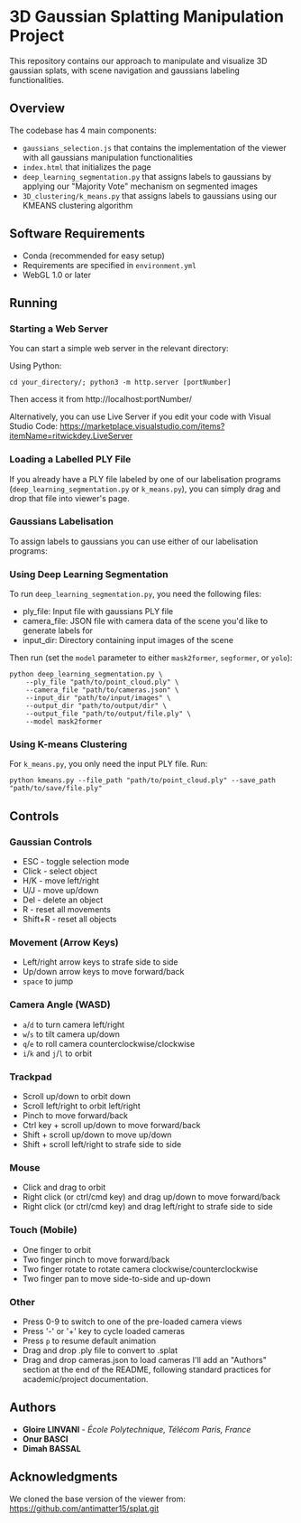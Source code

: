 # 3D Gaussian Splatting Manipulation Project

This repository contains our approach to manipulate and visualize 3D gaussian splats, with scene
navigation and gaussians labeling functionalities.

## Overview

The codebase has 4 main components:

- `gaussians_selection.js` that contains the implementation of the viewer with all gaussians manipulation
  functionalities
- `index.html` that initializes the page
- `deep_learning_segmentation.py` that assigns labels to gaussians by applying our "Majority Vote" mechanism on
  segmented images
- `3D_clustering/k_means.py` that assigns labels to gaussians using our KMEANS clustering algorithm

## Software Requirements

- Conda (recommended for easy setup)
- Requirements are specified in `environment.yml`
- WebGL 1.0 or later

## Running

### Starting a Web Server

You can start a simple web server in the relevant directory:

Using Python:

```shell
cd your_directory/; python3 -m http.server [portNumber]
```

Then access it from http://localhost:portNumber/

Alternatively, you can use Live Server if you edit your code with Visual Studio Code:
https://marketplace.visualstudio.com/items?itemName=ritwickdey.LiveServer

### Loading a Labelled PLY File

If you already have a PLY file labeled by one of our labelisation programs (`deep_learning_segmentation.py` or
`k_means.py`), you can simply drag and drop that file into viewer's page.

### Gaussians Labelisation

To assign labels to gaussians you can use either of our labelisation programs:

### Using Deep Learning Segmentation

To run `deep_learning_segmentation.py`, you need the following files:

- ply_file: Input file with gaussians PLY file
- camera_file: JSON file with camera data of the scene you'd like to generate labels for
- input_dir: Directory containing input images of the scene

Then run (set the `model` parameter to either `mask2former`, `segformer`, or `yolo`):

```shell
python deep_learning_segmentation.py \
    --ply_file "path/to/point_cloud.ply" \
    --camera_file "path/to/cameras.json" \
    --input_dir "path/to/input/images" \
    --output_dir "path/to/output/dir" \
    --output_file "path/to/output/file.ply" \
    --model mask2former
```

### Using K-means Clustering

For `k_means.py`, you only need the input PLY file. Run:

```shell
python kmeans.py --file_path "path/to/point_cloud.ply" --save_path "path/to/save/file.ply"
```

## Controls

### Gaussian Controls

- ESC - toggle selection mode<br>
- Click - select object<br>
- H/K - move left/right<br>
- U/J - move up/down<br>
- Del - delete an object<br>
- R - reset all movements<br>
- Shift+R - reset all objects

### Movement (Arrow Keys)

- Left/right arrow keys to strafe side to side
- Up/down arrow keys to move forward/back
- `space` to jump

### Camera Angle (WASD)

- `a`/`d` to turn camera left/right
- `w`/`s` to tilt camera up/down
- `q`/`e` to roll camera counterclockwise/clockwise
- `i`/`k` and `j`/`l` to orbit

### Trackpad

- Scroll up/down to orbit down
- Scroll left/right to orbit left/right
- Pinch to move forward/back
- Ctrl key + scroll up/down to move forward/back
- Shift + scroll up/down to move up/down
- Shift + scroll left/right to strafe side to side

### Mouse

- Click and drag to orbit
- Right click (or ctrl/cmd key) and drag up/down to move forward/back
- Right click (or ctrl/cmd key) and drag left/right to strafe side to side

### Touch (Mobile)

- One finger to orbit
- Two finger pinch to move forward/back
- Two finger rotate to rotate camera clockwise/counterclockwise
- Two finger pan to move side-to-side and up-down

### Other

- Press 0-9 to switch to one of the pre-loaded camera views
- Press '-' or '+' key to cycle loaded cameras
- Press `p` to resume default animation
- Drag and drop .ply file to convert to .splat
- Drag and drop cameras.json to load cameras
  I'll add an "Authors" section at the end of the README, following standard practices for academic/project
  documentation.

## Authors

- **Gloire LINVANI** - *École Polytechnique, Télécom Paris, France*
- **Onur BASCI**
- **Dimah BASSAL**

## Acknowledgments

We cloned the base version of the viewer from: https://github.com/antimatter15/splat.git